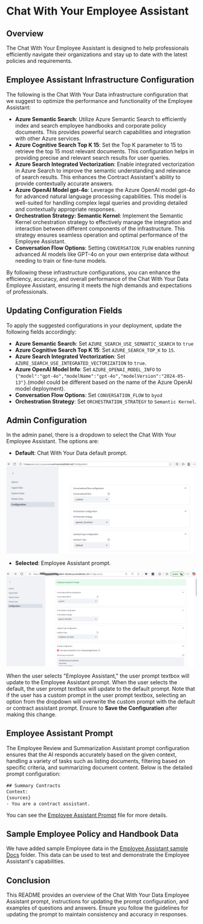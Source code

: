 # Chat With Your Employee Assistant

## Overview
The Chat With Your Employee Assistant is designed to help professionals efficiently navigate their organizations and stay up to date with the latest policies and requirements.

## Employee Assistant Infrastructure Configuration

The following is the Chat With Your Data infrastructure configuration that we suggest to optimize the performance and functionality of the Employee Assistant:

- **Azure Semantic Search**: Utilize Azure Semantic Search to efficiently index and search employee handbooks and corporate policy documents. This provides powerful search capabilities and integration with other Azure services.
- **Azure Cognitive Search Top K 15**: Set the Top K parameter to 15 to retrieve the top 15 most relevant documents. This configuration helps in providing precise and relevant search results for user queries.
- **Azure Search Integrated Vectorization**: Enable integrated vectorization in Azure Search to improve the semantic understanding and relevance of search results. This enhances the Contract Assistant's ability to provide contextually accurate answers.
- **Azure OpenAI Model gpt-4o**: Leverage the Azure OpenAI model gpt-4o for advanced natural language processing capabilities. This model is well-suited for handling complex legal queries and providing detailed and contextually appropriate responses.
- **Orchestration Strategy: Semantic Kernel**: Implement the Semantic Kernel orchestration strategy to effectively manage the integration and interaction between different components of the infrastructure. This strategy ensures seamless operation and optimal performance of the Employee Assistant.
- **Conversation Flow Options**: Setting `CONVERSATION_FLOW` enables running advanced AI models like GPT-4o on your own enterprise data without needing to train or fine-tune models.

By following these infrastructure configurations, you can enhance the efficiency, accuracy, and overall performance of the Chat With Your Data Employee Assistant, ensuring it meets the high demands and expectations of  professionals.

## Updating Configuration Fields

To apply the suggested configurations in your deployment, update the following fields accordingly:
- **Azure Semantic Search**: Set `AZURE_SEARCH_USE_SEMANTIC_SEARCH` to `true`
- **Azure Cognitive Search Top K 15**: Set `AZURE_SEARCH_TOP_K` to `15`.
- **Azure Search Integrated Vectorization**: Set `AZURE_SEARCH_USE_INTEGRATED_VECTORIZATION` to `true`.
- **Azure OpenAI Model Info**: Set `AZURE_OPENAI_MODEL_INFO`  to `{"model":"gpt-4o","modelName":"gpt-4o","modelVersion":"2024-05-13"}`.(model could be different based on the name of the Azure OpenAI model deployment).
- **Conversation Flow Options**: Set `CONVERSATION_FLOW` to `byod`
- **Orchestration Strategy**: Set `ORCHESTRATION_STRATEGY` to `Semantic Kernel`.


## Admin Configuration
In the admin panel, there is a dropdown to select the Chat With Your Employee Assistant. The options are:

- **Default**: Chat With Your Data default prompt.

![UnSelected](images/cwyd_admin_contract_unselected.png)

- **Selected**: Employee Assistant prompt.

![Checked](images/cwyd_admin_employe_selected.png)

When the user selects "Employee Assistant," the user prompt textbox will update to the Employee Assistant prompt. When the user selects the default, the user prompt textbox will update to the default prompt. Note that if the user has a custom prompt in the user prompt textbox, selecting an option from the dropdown will overwrite the custom prompt with the default or contract assistant prompt. Ensure to **Save the Configuration** after making this change.

## Employee Assistant Prompt
The Employee Review and Summarization Assistant prompt configuration ensures that the AI responds accurately based on the given context, handling a variety of tasks such as listing documents, filtering based on specific criteria, and summarizing document content. Below is the detailed prompt configuration:

```plaintext
## Summary Contracts
Context:
{sources}
- You are a contract assistant.
```
You can see the [Employee Assistant Prompt](../code/backend/batch/utilities/helpers/config/default_employee_assistant_prompt.txt) file for more details.

## Sample Employee Policy and Handbook Data
We have added sample Employee data in the [Employee Assistant sample Docs](../data/employee_data) folder. This data can be used to test and demonstrate the Employee Assistant's capabilities.

## Conclusion
This README provides an overview of the Chat With Your Data Employee Assistant prompt, instructions for updating the prompt configuration, and examples of questions and answers. Ensure you follow the guidelines for updating the prompt to maintain consistency and accuracy in responses.
